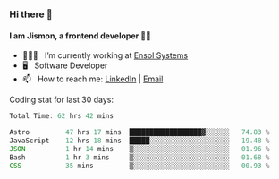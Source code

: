 ### Hi there 👋

#### I am Jismon, a frontend developer 👦🏻

- 🧑🏻‍💻   &nbsp; I’m currently working at <a href='https://www.ensolsystems.com/' target="_blank">Ensol Systems</a>
- 🖥   &nbsp; Software Developer
- 📫   &nbsp; How to reach me: <a href='https://www.linkedin.com/in/jismonthomas/'>LinkedIn</a> | <a href='mailto:hellojismonthomas@gmail.com'>Email</a>

Coding stat for last 30 days:
<!--START_SECTION:waka-->

```javascript
Total Time: 62 hrs 42 mins

Astro         47 hrs 17 mins  ██████████████████▓░░░░░░   74.83 %
JavaScript    12 hrs 18 mins  █████░░░░░░░░░░░░░░░░░░░░   19.48 %
JSON          1 hr 14 mins    ▒░░░░░░░░░░░░░░░░░░░░░░░░   01.96 %
Bash          1 hr 3 mins     ▒░░░░░░░░░░░░░░░░░░░░░░░░   01.68 %
CSS           35 mins         ▒░░░░░░░░░░░░░░░░░░░░░░░░   00.93 %
```

<!--END_SECTION:waka-->

<!--
**jismonthomas/jismonthomas** is a ✨ _special_ ✨ repository because its `README.md` (this file) appears on your GitHub profile.

Here are some ideas to get you started:

- 🔭 I’m currently working on ...
- 🌱 I’m currently learning ...
- 👯 I’m looking to collaborate on ...
- 🤔 I’m looking for help with ...
- 💬 Ask me about ...
- 📫 How to reach me: ...
- 😄 Pronouns: ...
- ⚡ Fun fact: ...
-->
